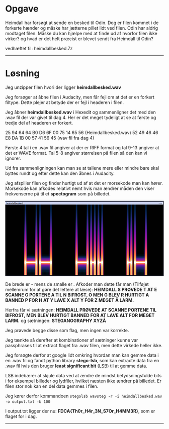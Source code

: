 # Opgave
Heimdall har forsøgt at sende en besked til Odin. Dog er filen kommet i de forkerte hænder og måske har jætterne pillet lidt ved filen. Odin har aldrig modtaget filen. Måske du kan hjælpe med at finde ud af hvorfor filen ikke virker? og hvad er det helt præcist er blevet sendt fra Heimdall til Odin?

vedhæftet fil: heimdallbesked.7z 

---

# Løsning

Jeg unzipper filen hvori der ligger **heimdallbesked.wav**

Jeg forsøger at åbne filen i Audacity, men får fejl om at det er en forkert filtype. Dette plejer at betyde der er fejl i headeren i filen.

Jeg åbner **heimdallbesked.wav** i Hexedit og sammenligner det med den .wav fil der var givet til dag 4. Her er det meget tydeligt at se at første og tredje del af headeren er forkert.

25 94 64 64  B0 D6 6F 00  75 14 65 56 (Heimdallbesked.wav)
52 49 46 46  E8 DA 1B 00  57 41 56 45 (wav fil fra dag 4)

Første 4 tal i en .wav fil angiver at der er RIFF format og tal 9-13 angiver at det er WAVE format. Tal 5-8 angiver størrelsen på filen så den kan vi ignorer.

Ud fra sammenligningen kan man se at tallene mere eller mindre bare skal byttes rundt og efter dette kan den åbnes i Audacity.

Jeg afspiller filen og finder hurtigt ud af at det er morsekode man kan hører. Morsekode kan afkodes relativt nemt hvis man ændrer måden den viser frekvenserne på til et **spectogram** som på billedet.

![Spectogram_of_wav_file](./Spectogram.png)

De brede er - mens de smalle er .
Afkoder man dette får man (Tilføjet mellemrum for at gøre det lettere at læse): **HEIMDALL S PRØVEDE T AT E SCANNE G PORTENE A TIL N BIFROST, O MEN G BLEV R HURTIGT A BANNED P FOR H AT Y LAVE X ALT Y FOR Z MEGET Å LARM.**

Herfra får vi sætningen: **HEIMDALL PRØVEDE AT SCANNE PORTENE TIL BIFROST, MEN BLEV HURTIGT BANNED FOR AT LAVE ALT FOR MEGET LARM.** og sætningen: **STEGANOGRAPHY XYZÅ**

Jeg prøvede begge disse som flag, men ingen var korrekte.

Jeg tænkte så derefter at kombinationer af sætninger kunne var passphrases til at extract flaget fra .wav filen, men dette virkede heller ikke.

Jeg forsøgte derfor at google lidt omkring hvordan man kan gemme data i en .wav fil og fandt python library **stego-lsb**, som kan extracte data fra en .wav fil hvis den bruger **least significant bit** (LSB) til at gemme data.

LSB indebærer at skjule data ved at ændre de mindst betydsningsfulde bits i for eksempel billeder og lydfiler, hvilket næsten ikke ændrer på billedet. Er filen stor nok kan en del data gemmes i filen.

Jeg kører derfor kommandoen `stegolsb wavsteg -r -i heimdallbesked.wav -o output.txt -b 100`

I output.txt ligger der nu: **FDCA{Th0r_H4r_3N_S7Or_H4MM3R}**, som er flaget for i dag.

---
